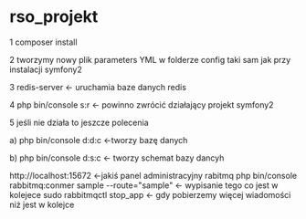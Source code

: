 rso_projekt
===========

1 composer install

2 tworzymy nowy plik parameters YML w folderze config taki sam jak przy instalacji symfony2

3 redis-server <- uruchamia baze danych redis

4 php bin/console s:r <- powinno zwrócić działający projekt symfony2

5 jeśli nie działa to jeszcze polecenia

 a) php bin/console d:d:c <-tworzy bazę danych
 
 b) php bin/console d:s:c <- tworzy schemat bazy dancyh
 
 http://localhost:15672 <-jakiś panel administracyjny rabitmq
 php bin/console rabbitmq:conmer sample --route="sample" <- wypisanie tego co jest w kolejece
 sudo rabbitmqctl stop_app <- gdy pobierzemy więcej wiadomości niż jest w kolejce

